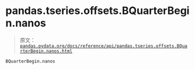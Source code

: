 # pandas.tseries.offsets.BQuarterBegin.nanos

> 原文：[`pandas.pydata.org/docs/reference/api/pandas.tseries.offsets.BQuarterBegin.nanos.html`](https://pandas.pydata.org/docs/reference/api/pandas.tseries.offsets.BQuarterBegin.nanos.html)

```py
BQuarterBegin.nanos
```
